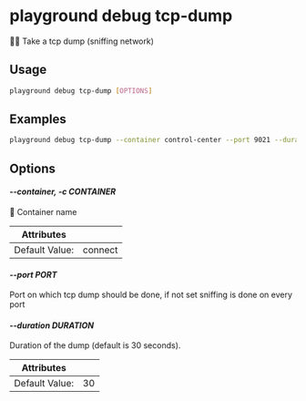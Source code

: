 # playground debug tcp-dump

🕵️‍♂️ Take a tcp dump (sniffing network)

## Usage

```bash
playground debug tcp-dump [OPTIONS]
```

## Examples

```bash
playground debug tcp-dump --container control-center --port 9021 --duration 60
```

## Options

#### *--container, -c CONTAINER*

🐳 Container name

| Attributes      | &nbsp;
|-----------------|-------------
| Default Value:  | connect

#### *--port PORT*

Port on which tcp dump should be done, if not set sniffing is done on every port

#### *--duration DURATION*

Duration of the dump (default is 30 seconds).

| Attributes      | &nbsp;
|-----------------|-------------
| Default Value:  | 30


